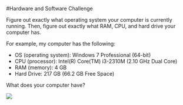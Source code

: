 #Hardware and Software Challenge

Figure out exactly what operating system your computer is currently running. Then, figure out exactly what RAM, CPU, and hard drive your computer has.

For example, my computer has the following:

* OS (operating system): Windows 7 Professional (64-bit)
* CPU (processor): Intel(R) Core(TM) i3-2310M (2.10 GHz Dual Core)
* RAM (memory): 4 GB
* Hard Drive: 217 GB (66.2 GB Free Space)

What does your computer have?


![](http://christensenacademy.org/img/signature.png)
